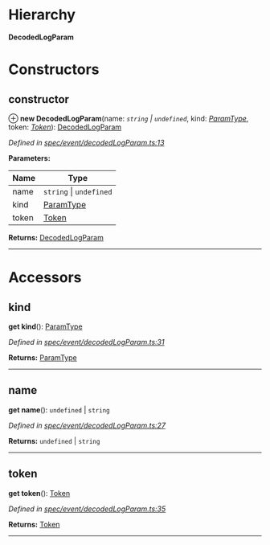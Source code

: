 

# Hierarchy

**DecodedLogParam**

# Constructors

<a id="constructor"></a>

##  constructor

⊕ **new DecodedLogParam**(name: *`string` \| `undefined`*, kind: *[ParamType](_spec_paramtype_paramtype_.paramtype.md)*, token: *[Token](_token_token_.token.md)*): [DecodedLogParam](_spec_event_decodedlogparam_.decodedlogparam.md)

*Defined in [spec/event/decodedLogParam.ts:13](https://octonion.institute/susytech/js-libs/blob/9a82e16/packages/abi/src/spec/event/decodedLogParam.ts#L13)*

**Parameters:**

| Name | Type |
| ------ | ------ |
| name | `string` \| `undefined` |
| kind | [ParamType](_spec_paramtype_paramtype_.paramtype.md) |
| token | [Token](_token_token_.token.md) |

**Returns:** [DecodedLogParam](_spec_event_decodedlogparam_.decodedlogparam.md)

___

# Accessors

<a id="kind"></a>

##  kind

**get kind**(): [ParamType](_spec_paramtype_paramtype_.paramtype.md)

*Defined in [spec/event/decodedLogParam.ts:31](https://octonion.institute/susytech/js-libs/blob/9a82e16/packages/abi/src/spec/event/decodedLogParam.ts#L31)*

**Returns:** [ParamType](_spec_paramtype_paramtype_.paramtype.md)

___
<a id="name"></a>

##  name

**get name**(): `undefined` \| `string`

*Defined in [spec/event/decodedLogParam.ts:27](https://octonion.institute/susytech/js-libs/blob/9a82e16/packages/abi/src/spec/event/decodedLogParam.ts#L27)*

**Returns:** `undefined` \| `string`

___
<a id="token"></a>

##  token

**get token**(): [Token](_token_token_.token.md)

*Defined in [spec/event/decodedLogParam.ts:35](https://octonion.institute/susytech/js-libs/blob/9a82e16/packages/abi/src/spec/event/decodedLogParam.ts#L35)*

**Returns:** [Token](_token_token_.token.md)

___

